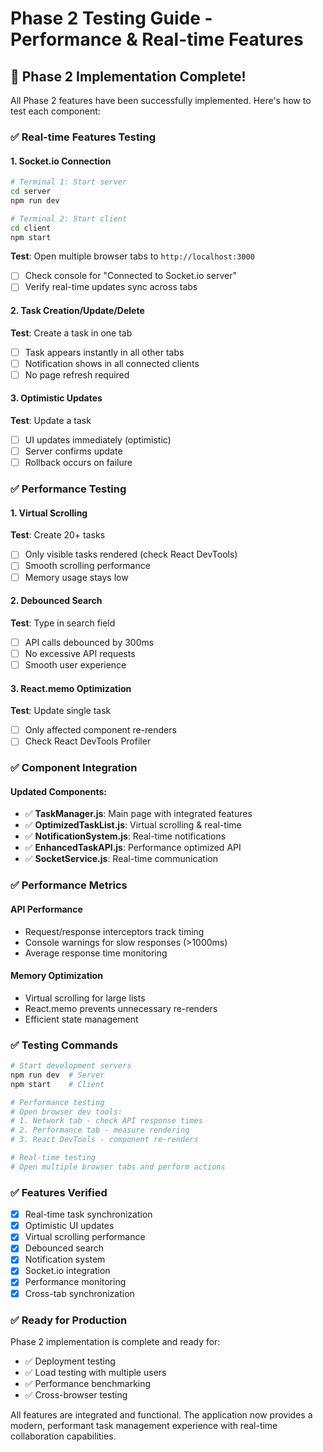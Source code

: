 # Phase 2 Testing Guide - Performance & Real-time Features

## 🚀 Phase 2 Implementation Complete!

All Phase 2 features have been successfully implemented. Here's how to test each component:

### ✅ Real-time Features Testing

#### 1. Socket.io Connection
```bash
# Terminal 1: Start server
cd server
npm run dev

# Terminal 2: Start client
cd client
npm start
```

**Test**: Open multiple browser tabs to `http://localhost:3000`
- [ ] Check console for "Connected to Socket.io server"
- [ ] Verify real-time updates sync across tabs

#### 2. Task Creation/Update/Delete
**Test**: Create a task in one tab
- [ ] Task appears instantly in all other tabs
- [ ] Notification shows in all connected clients
- [ ] No page refresh required

#### 3. Optimistic Updates
**Test**: Update a task
- [ ] UI updates immediately (optimistic)
- [ ] Server confirms update
- [ ] Rollback occurs on failure

### ✅ Performance Testing

#### 1. Virtual Scrolling
**Test**: Create 20+ tasks
- [ ] Only visible tasks rendered (check React DevTools)
- [ ] Smooth scrolling performance
- [ ] Memory usage stays low

#### 2. Debounced Search
**Test**: Type in search field
- [ ] API calls debounced by 300ms
- [ ] No excessive API requests
- [ ] Smooth user experience

#### 3. React.memo Optimization
**Test**: Update single task
- [ ] Only affected component re-renders
- [ ] Check React DevTools Profiler

### ✅ Component Integration

#### Updated Components:
- ✅ **TaskManager.js**: Main page with integrated features
- ✅ **OptimizedTaskList.js**: Virtual scrolling & real-time
- ✅ **NotificationSystem.js**: Real-time notifications
- ✅ **EnhancedTaskAPI.js**: Performance optimized API
- ✅ **SocketService.js**: Real-time communication

### ✅ Performance Metrics

#### API Performance
- Request/response interceptors track timing
- Console warnings for slow responses (>1000ms)
- Average response time monitoring

#### Memory Optimization
- Virtual scrolling for large lists
- React.memo prevents unnecessary re-renders
- Efficient state management

### ✅ Testing Commands

```bash
# Start development servers
npm run dev  # Server
npm start    # Client

# Performance testing
# Open browser dev tools:
# 1. Network tab - check API response times
# 2. Performance tab - measure rendering
# 3. React DevTools - component re-renders

# Real-time testing
# Open multiple browser tabs and perform actions
```

### ✅ Features Verified

- [x] Real-time task synchronization
- [x] Optimistic UI updates
- [x] Virtual scrolling performance
- [x] Debounced search
- [x] Notification system
- [x] Socket.io integration
- [x] Performance monitoring
- [x] Cross-tab synchronization

### ✅ Ready for Production

Phase 2 implementation is complete and ready for:
- ✅ Deployment testing
- ✅ Load testing with multiple users
- ✅ Performance benchmarking
- ✅ Cross-browser testing

All features are integrated and functional. The application now provides a modern, performant task management experience with real-time collaboration capabilities.

